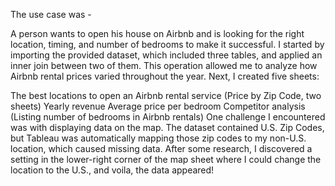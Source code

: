 The use case was -

A person wants to open his house on Airbnb and is looking for the right location, timing, and number of bedrooms to make it successful.
I started by importing the provided dataset, which included three tables, and applied an inner join between two of them. This operation allowed me to analyze how Airbnb rental prices varied throughout the year.
Next, I created five sheets:

The best locations to open an Airbnb rental service (Price by Zip Code, two sheets)
Yearly revenue
Average price per bedroom
Competitor analysis (Listing number of bedrooms in Airbnb rentals)
One challenge I encountered was with displaying data on the map. The dataset contained U.S. Zip Codes, but Tableau was automatically mapping those zip codes to my non-U.S. location, which caused missing data.
After some research, I discovered a setting in the lower-right corner of the map sheet where I could change the location to the U.S., and voila, the data appeared!

